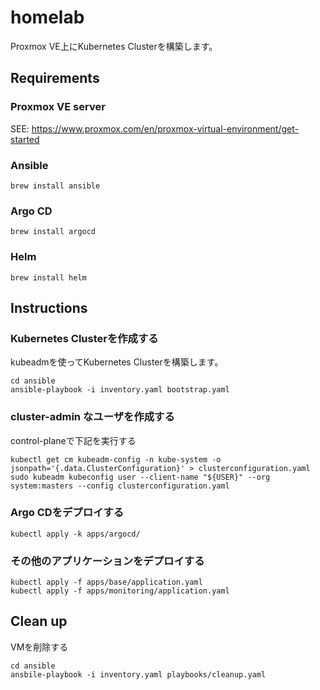 # homelab

Proxmox VE上にKubernetes Clusterを構築します。

## Requirements

### Proxmox VE server

SEE: https://www.proxmox.com/en/proxmox-virtual-environment/get-started

### Ansible

```
brew install ansible
```

### Argo CD

```
brew install argocd
```

### Helm

```
brew install helm
```

## Instructions

### Kubernetes Clusterを作成する

kubeadmを使ってKubernetes Clusterを構築します。

```
cd ansible
ansible-playbook -i inventory.yaml bootstrap.yaml
```

### cluster-admin なユーザを作成する

control-planeで下記を実行する

```
kubectl get cm kubeadm-config -n kube-system -o jsonpath='{.data.ClusterConfiguration}' > clusterconfiguration.yaml
sudo kubeadm kubeconfig user --client-name "${USER}" --org system:masters --config clusterconfiguration.yaml
```

### Argo CDをデプロイする

```
kubectl apply -k apps/argocd/
```

### その他のアプリケーションをデプロイする

```
kubectl apply -f apps/base/application.yaml
kubectl apply -f apps/monitoring/application.yaml
```

## Clean up

VMを削除する

```
cd ansible
ansbile-playbook -i inventory.yaml playbooks/cleanup.yaml
```
